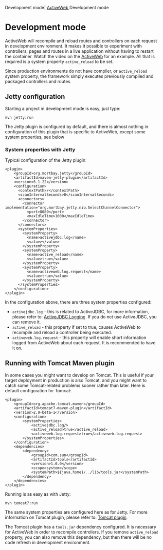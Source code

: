 Development mode| <a href="/activeweb">ActiveWeb</a>,Development mode

<div id="toc"></div>

# Development mode

ActiveWeb will recompile and reload routes and controllers on each request in development environment. It makes it possible
to experiment with controllers, pages and routes in a live application without having to restart the container. Watch the
video on the [ActiveWeb](activeweb) for an example.
All that is required is a system property `active_reload` to be set.

Since production environments do not have compiler, or `active_reload` system property, the framework simply executes
previously compiled and packaged controllers and routes.

## Jetty configuration

Starting a project in development mode is easy, just type:

~~~~ {.prettyprint}
mvn jetty:run
~~~~

The Jetty plugin is configured by default, and there is almost nothing in configuration of this plugin that is
specific to ActiveWeb, except some system properties, see below

### System properties with Jetty

Typical configuration of the Jetty plugin:

~~~~ {.xml}
<plugin>
    <groupId>org.mortbay.jetty</groupId>
    <artifactId>maven-jetty-plugin</artifactId>
    <version>6.1.22</version>
    <configuration>
      <contextPath>/</contextPath>
      <scanIntervalSeconds>0</scanIntervalSeconds>
      <connectors>
        <connector implementation="org.mortbay.jetty.nio.SelectChannelConnector">
          <port>8080</port>
          <maxIdleTime>1000</maxIdleTime>
        </connector>
      </connectors>
      <systemProperties>
        <systemProperty>
          <name>activejdbc.log</name>
          <value></value>
        </systemProperty>
        <systemProperty>
          <name>active_reload</name>
          <value>true</value>
        </systemProperty>
        <systemProperty>
          <name>activeweb.log.request</name>
          <value>true</value>
        </systemProperty>
      </systemProperties>
    </configuration>
</plugin>
~~~~

In the configuration above, there are three system properties configured:

-   `activejdbc.log` - this is related to ActiveJDBC, for more information, please refer to: [ActiveJDBC Logging](logging).
If you do not use ActiveJDBC, you can remove it.
-   `active_reload` - this property if set to true, causes ActiveWeb to recompile and reload a controller being executed.
-   `activeweb.log.request` - this property will enable short information logged from ActiveWeb about each request. It is recommended to have it on.

## Running with Tomcat Maven plugin

In some cases you might want to develop on Tomcat. This is useful if your target deployment in production is also
Tomcat, and you might want to catch some Tomcat-related problems sooner rather than later. Here is default configuration for Tomcat:

~~~~ {.xml}
<plugin>
    <groupId>org.apache.tomcat.maven</groupId>
    <artifactId>tomcat7-maven-plugin</artifactId>
    <version>2.0-beta-1</version>
    <configuration>
        <systemProperties>
            <activejdbc.log/>
            <active_reload>true</active_reload>
            <activeweb.log.request>true</activeweb.log.request>
        </systemProperties>
    </configuration>
    <dependencies>
        <dependency>
            <groupId>com.sun</groupId>
            <artifactId>tools</artifactId>
            <version>1.6.0</version>
            <scope>system</scope>
            <systemPath>${java.home}/../lib/tools.jar</systemPath>
        </dependency>
    </dependencies>
</plugin>
~~~~

Running is as easy as with Jetty:

~~~~ {.prettyprint}
mvn tomcat7:run
~~~~

The same system properties are configured here as for Jetty. For more information on Tomcat plugin, please refer to:
[Tomcat plugin](http://tomcat.apache.org/maven-plugin-2/run-mojo-features.html).

The Tomcat plugin has a `tools.jar` dependency configured. It is necessary for ActiveWeb in order to recompile
controllers. If you remove `active_reload` property, you can also remove this dependency, but then there will be
no code refresh in development environment.
